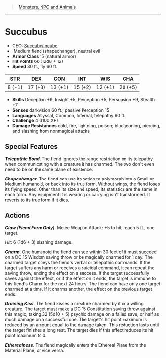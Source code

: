 ﻿---
!MonsterItem
Family: MonsterVO
Type: fiend (shapechanger)
Size: Medium
Alignment: neutral evil
ArmorClass: 15 (natural armor)
HitPoints: 66 (12d8 + 12)
Speed: 30 ft., fly 60 ft.
Strength: ' 8 (-1)'
Dexterity: 17 (+3)
Constitution: 13 (+1)
Intelligence: 15 (+2)
Wisdom: 12 (+1)
Charisma: 20 (+5)
Skills: Deception +9, Insight +5, Perception +5, Persuasion +9, Stealth +7
DamageResistances: cold, fire, lightning, poison; bludgeoning, piercing, and slashing from nonmagical attacks
Senses: darkvision 60 ft., passive Perception 15
Languages: Abyssal, Common, Infernal, telepathy 60 ft.
Challenge: 4 (1100 XP)
Id: monsters_vo.md#succubus
ParentLink: monsters_vo.md#monsters-npc-and-animals
Name: Succubus
ParentName: Monsters, NPC and Animals
NameLevel: 1
AltName: '[Succube/Incube](hd_monsters_succubeincube.md)'
Attributes:
  Name: Succubus
  Markdown: >+
    # <!--Name-->Succubus<!--/Name-->


    - CEO: <!--AltName-->[Succube/Incube](hd_monsters_succubeincube.md)<!--/AltName-->

    -  <!--Size-->Medium<!--/Size--> <!--Type-->fiend (shapechanger)<!--/Type-->, <!--Alignment-->neutral evil<!--/Alignment-->

    - **Armor Class** <!--ArmorClass-->15 (natural armor)<!--/ArmorClass-->

    - **Hit Points** <!--HitPoints-->66 (12d8 + 12)<!--/HitPoints-->

    - **Speed** <!--Speed-->30 ft., fly 60 ft.<!--/Speed-->


    |STR|DEX|CON|INT|WIS|CHA|

    |---|---|---|---|---|---|

    |<!--Strength--> 8 (-1)<!--/Strength-->|<!--Dexterity-->17 (+3)<!--/Dexterity-->|<!--Constitution-->13 (+1)<!--/Constitution-->|<!--Intelligence-->15 (+2)<!--/Intelligence-->|<!--Wisdom-->12 (+1)<!--/Wisdom-->|<!--Charisma-->20 (+5)<!--/Charisma-->|


    - **Skills** <!--Skills-->Deception +9, Insight +5, Perception +5, Persuasion +9, Stealth +7<!--/Skills-->

    - **Senses** <!--Senses-->darkvision 60 ft., passive Perception 15<!--/Senses-->

    - **Languages** <!--Languages-->Abyssal, Common, Infernal, telepathy 60 ft.<!--/Languages-->

    - **Challenge** <!--Challenge-->4 (1100 XP)<!--/Challenge-->

    - **Damage Resistances** <!--DamageResistances-->cold, fire, lightning, poison; bludgeoning, piercing, and slashing from nonmagical attacks<!--/DamageResistances-->


    ## Special Features


    **_Telepathic Bond_**. The fiend ignores the range restriction on its telepathy when communicating with a creature it has charmed. The two don't even need to be on the same plane of existence.


    **_Shapechanger_**. The fiend can use its action to polymorph into a Small or Medium humanoid, or back into its true form. Without wings, the fiend loses its flying speed. Other than its size and speed, its statistics are the same in each form. Any equipment it is wearing or carrying isn't transformed. It reverts to its true form if it dies.


    ## Actions


    **_Claw (Fiend Form Only)_**. Melee Weapon Attack: +5 to hit, reach 5 ft., one target.


    _Hit_: 6 (1d6 + 3) slashing damage.


    **_Charm_**. One humanoid the fiend can see within 30 feet of it must succeed on a DC 15 Wisdom saving throw or be magically charmed for 1 day. The charmed target obeys the fiend's verbal or telepathic commands. If the target suffers any harm or receives a suicidal command, it can repeat the saving throw, ending the effect on a success. If the target successfully saves against the effect, or if the effect on it ends, the target is immune to this fiend's Charm for the next 24 hours. The fiend can have only one target charmed at a time. If it charms another, the effect on the previous target ends.


    **_Draining Kiss_**. The fiend kisses a creature charmed by it or a willing creature. The target must make a DC 15 Constitution saving throw against this magic, taking 32 (5d10 + 5) psychic damage on a failed save, or half as much damage on a successful one. The target's hit point maximum is reduced by an amount equal to the damage taken. This reduction lasts until the target finishes a long rest. The target dies if this effect reduces its hit point maximum to 0.


    **_Etherealness_**. The fiend magically enters the Ethereal Plane from the Material Plane, or vice versa.

  AltName: '[Succube/Incube](hd_monsters_succubeincube.md)'
  Size: Medium
  Type: fiend (shapechanger)
  Alignment: neutral evil
  ArmorClass: 15 (natural armor)
  HitPoints: 66 (12d8 + 12)
  Speed: 30 ft., fly 60 ft.
  Strength: ' 8 (-1)'
  Dexterity: 17 (+3)
  Constitution: 13 (+1)
  Intelligence: 15 (+2)
  Wisdom: 12 (+1)
  Charisma: 20 (+5)
  Skills: Deception +9, Insight +5, Perception +5, Persuasion +9, Stealth +7
  Senses: darkvision 60 ft., passive Perception 15
  Languages: Abyssal, Common, Infernal, telepathy 60 ft.
  Challenge: 4 (1100 XP)
  DamageResistances: cold, fire, lightning, poison; bludgeoning, piercing, and slashing from nonmagical attacks
AttributesDictionary: >+
  Name: Succubus

  Markdown: >+

    # <!--Name-->Succubus<!--/Name-->





    - CEO: <!--AltName-->[Succube/Incube](hd_monsters_succubeincube.md)<!--/AltName-->



    -  <!--Size-->Medium<!--/Size--> <!--Type-->fiend (shapechanger)<!--/Type-->, <!--Alignment-->neutral evil<!--/Alignment-->



    - **Armor Class** <!--ArmorClass-->15 (natural armor)<!--/ArmorClass-->



    - **Hit Points** <!--HitPoints-->66 (12d8 + 12)<!--/HitPoints-->



    - **Speed** <!--Speed-->30 ft., fly 60 ft.<!--/Speed-->





    |STR|DEX|CON|INT|WIS|CHA|



    |---|---|---|---|---|---|



    |<!--Strength--> 8 (-1)<!--/Strength-->|<!--Dexterity-->17 (+3)<!--/Dexterity-->|<!--Constitution-->13 (+1)<!--/Constitution-->|<!--Intelligence-->15 (+2)<!--/Intelligence-->|<!--Wisdom-->12 (+1)<!--/Wisdom-->|<!--Charisma-->20 (+5)<!--/Charisma-->|





    - **Skills** <!--Skills-->Deception +9, Insight +5, Perception +5, Persuasion +9, Stealth +7<!--/Skills-->



    - **Senses** <!--Senses-->darkvision 60 ft., passive Perception 15<!--/Senses-->



    - **Languages** <!--Languages-->Abyssal, Common, Infernal, telepathy 60 ft.<!--/Languages-->



    - **Challenge** <!--Challenge-->4 (1100 XP)<!--/Challenge-->



    - **Damage Resistances** <!--DamageResistances-->cold, fire, lightning, poison; bludgeoning, piercing, and slashing from nonmagical attacks<!--/DamageResistances-->





    ## Special Features





    **_Telepathic Bond_**. The fiend ignores the range restriction on its telepathy when communicating with a creature it has charmed. The two don't even need to be on the same plane of existence.





    **_Shapechanger_**. The fiend can use its action to polymorph into a Small or Medium humanoid, or back into its true form. Without wings, the fiend loses its flying speed. Other than its size and speed, its statistics are the same in each form. Any equipment it is wearing or carrying isn't transformed. It reverts to its true form if it dies.





    ## Actions





    **_Claw (Fiend Form Only)_**. Melee Weapon Attack: +5 to hit, reach 5 ft., one target.





    _Hit_: 6 (1d6 + 3) slashing damage.





    **_Charm_**. One humanoid the fiend can see within 30 feet of it must succeed on a DC 15 Wisdom saving throw or be magically charmed for 1 day. The charmed target obeys the fiend's verbal or telepathic commands. If the target suffers any harm or receives a suicidal command, it can repeat the saving throw, ending the effect on a success. If the target successfully saves against the effect, or if the effect on it ends, the target is immune to this fiend's Charm for the next 24 hours. The fiend can have only one target charmed at a time. If it charms another, the effect on the previous target ends.





    **_Draining Kiss_**. The fiend kisses a creature charmed by it or a willing creature. The target must make a DC 15 Constitution saving throw against this magic, taking 32 (5d10 + 5) psychic damage on a failed save, or half as much damage on a successful one. The target's hit point maximum is reduced by an amount equal to the damage taken. This reduction lasts until the target finishes a long rest. The target dies if this effect reduces its hit point maximum to 0.





    **_Etherealness_**. The fiend magically enters the Ethereal Plane from the Material Plane, or vice versa.



  AltName: '[Succube/Incube](hd_monsters_succubeincube.md)'

  Size: Medium

  Type: fiend (shapechanger)

  Alignment: neutral evil

  ArmorClass: 15 (natural armor)

  HitPoints: 66 (12d8 + 12)

  Speed: 30 ft., fly 60 ft.

  Strength: ' 8 (-1)'

  Dexterity: 17 (+3)

  Constitution: 13 (+1)

  Intelligence: 15 (+2)

  Wisdom: 12 (+1)

  Charisma: 20 (+5)

  Skills: Deception +9, Insight +5, Perception +5, Persuasion +9, Stealth +7

  Senses: darkvision 60 ft., passive Perception 15

  Languages: Abyssal, Common, Infernal, telepathy 60 ft.

  Challenge: 4 (1100 XP)

  DamageResistances: cold, fire, lightning, poison; bludgeoning, piercing, and slashing from nonmagical attacks

---
> [Monsters, NPC and Animals](srd_monsters.md)

---

# Succubus

- CEO: [Succube/Incube](hd_monsters_succubeincube.md)
-  Medium fiend (shapechanger), neutral evil
- **Armor Class** 15 (natural armor)
- **Hit Points** 66 (12d8 + 12)
- **Speed** 30 ft., fly 60 ft.

|STR|DEX|CON|INT|WIS|CHA|
|---|---|---|---|---|---|
| 8 (-1)|17 (+3)|13 (+1)|15 (+2)|12 (+1)|20 (+5)|

- **Skills** Deception +9, Insight +5, Perception +5, Persuasion +9, Stealth +7
- **Senses** darkvision 60 ft., passive Perception 15
- **Languages** Abyssal, Common, Infernal, telepathy 60 ft.
- **Challenge** 4 (1100 XP)
- **Damage Resistances** cold, fire, lightning, poison; bludgeoning, piercing, and slashing from nonmagical attacks

## Special Features

**_Telepathic Bond_**. The fiend ignores the range restriction on its telepathy when communicating with a creature it has charmed. The two don't even need to be on the same plane of existence.

**_Shapechanger_**. The fiend can use its action to polymorph into a Small or Medium humanoid, or back into its true form. Without wings, the fiend loses its flying speed. Other than its size and speed, its statistics are the same in each form. Any equipment it is wearing or carrying isn't transformed. It reverts to its true form if it dies.

## Actions

**_Claw (Fiend Form Only)_**. Melee Weapon Attack: +5 to hit, reach 5 ft., one target.

_Hit_: 6 (1d6 + 3) slashing damage.

**_Charm_**. One humanoid the fiend can see within 30 feet of it must succeed on a DC 15 Wisdom saving throw or be magically charmed for 1 day. The charmed target obeys the fiend's verbal or telepathic commands. If the target suffers any harm or receives a suicidal command, it can repeat the saving throw, ending the effect on a success. If the target successfully saves against the effect, or if the effect on it ends, the target is immune to this fiend's Charm for the next 24 hours. The fiend can have only one target charmed at a time. If it charms another, the effect on the previous target ends.

**_Draining Kiss_**. The fiend kisses a creature charmed by it or a willing creature. The target must make a DC 15 Constitution saving throw against this magic, taking 32 (5d10 + 5) psychic damage on a failed save, or half as much damage on a successful one. The target's hit point maximum is reduced by an amount equal to the damage taken. This reduction lasts until the target finishes a long rest. The target dies if this effect reduces its hit point maximum to 0.

**_Etherealness_**. The fiend magically enters the Ethereal Plane from the Material Plane, or vice versa.

